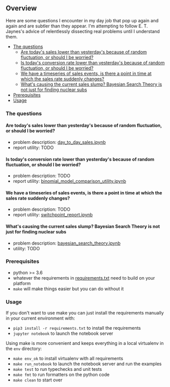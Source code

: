 ## Overview

Here are some questions I encounter in my day job that pop up again and again and are subtler than they appear. I'm attempting to follow E. T. Jaynes's advice of relentlessly dissecting real problems until I understand them.

* [The questions](#The-questions)
  * [Are today's sales lower than yesterday's because of random fluctuation, or should I be worried?](Are-today's-sales-lower-than-yesterday's-because-of-random-fluctuation,-or-should-I-be-worried?)
  * [Is today's conversion rate lower than yesterday's because of random fluctuation, or should I be worried?](#Is-today's-conversion-rate-lower-than-yesterday's-because-of-random-fluctuation,-or-should-I-be-worried?)
  * [We have a timeseries of sales events, is there a point in time at which the sales rate suddenly changes?](#We-have-a-timeseries-of-sales-events,-is-there-a-point-in-time-at-which-the-sales-rate-suddenly-changes?)
  * [What's causing the current sales slump? Bayesian Search Theory is not just for finding nuclear subs](#What's-causing-the-current-sales-slump?-Bayesian-Search-Theory-is-not-just-for-finding-nuclear-subs)
* [Prerequisites](#Prerequisites)
* [Usage](#Usage)

### The questions

#### Are today's sales lower than yesterday's because of random fluctuation, or should I be worried?
  * problem description: [day_to_day_sales.ipynb](day_to_day_sales.ipynb)
  * report utility: TODO

#### Is today's conversion rate lower than yesterday's because of random fluctuation, or should I be worried?

  * problem description: TODO
  * report utility: [binomial_model_comparison_utility.ipynb](binomial_model_comparison_utility.ipynb)

#### We have a timeseries of sales events, is there a point in time at which the sales rate suddenly changes?

  * problem description: TODO
  * report utility: [switchpoint_report.ipynb](switchpoint_report.ipynb)

#### What's causing the current sales slump? Bayesian Search Theory is not just for finding nuclear subs

  * problem description: [bayesian_search_theory.ipynb](bayesian_search_theory.ipynb)
  * utility: TODO

### Prerequisites

* python >= 3.6
* whatever the requirements in [requirements.txt](requirements.txt) need to build on your platform
* `make` will make things easier but you can do without it

### Usage

If you don't want to use make you can just install the requirements manually in your current environment with:
* `pip3 install -r requirements.txt` to install the requirements
* `jupyter notebook` to launch the notebook server

Using make is more convenient and keeps everything in a local virtualenv in the `env` directory:

* `make env_ok` to install virtualenv with all requirements
* `make run_notebook` to launch the notebook server and run the examples
* `make test` to run typechecks and unit tests
* `make fmt` to run formatters on the python code
* `make clean` to start over

